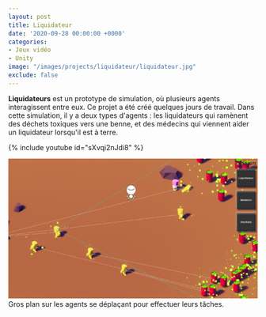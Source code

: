 ```yaml
---
layout: post
title: Liquidateur
date: '2020-09-28 00:00:00 +0000'
categories:
- Jeux vidéo
- Unity
image: "/images/projects/liquidateur/liquidateur.jpg"
exclude: false
---
```


**Liquidateurs** est un prototype de simulation, où plusieurs agents interagissent entre eux. Ce projet a été créé quelques jours de travail.
Dans cette simulation, il y a deux types d'agents : les liquidateurs qui ramènent des déchets toxiques vers une benne, et des médecins qui viennent aider un liquidateur lorsqu'il est à terre.

{% include youtube id="sXvqi2nJdi8" %}


![](/images/projects/liquidateur/liquidateurIAPreview.png)
Gros plan sur les agents se déplaçant pour effectuer leurs tâches.
